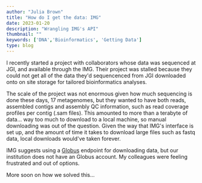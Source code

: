 ```yaml
---
author: "Julia Brown"
title: "How do I get the data: IMG"
date: 2023-01-20
description: "Wrangling IMG's API"
thumbnail: ""
keywords: ['DNA','Bioinformatics', 'Getting Data']
type: blog
---
```


I recently started a project with collaborators whose data was sequenced at JGI, and available through the IMG. Their project was stalled because they could not get all of the data they'd sequencenced from JGI downloaded onto on site storage for tailored bioinformatics analyses.

The scale of the project was not enormous given how much sequencing is done these days, 17 metagenomes, but they wanted to have both reads, assembled contigs and assembly QC information, such as read coverage profiles per contig (.sam files). This amounted to more than a terabyte of data... way too much to download to a local machine, so manual downloading was out of the question. Given the way that IMG's interface is set up, and the amount of time it takes to download large files such as fastq data, local downloads would've taken forever.

IMG suggests using a [Globus](https://www.globus.org/) endpoint for downloading data, but our institution does not have an Globus account. My colleagues were feeling frustrated and out of options.

More soon on how we solved this...